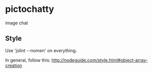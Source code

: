 pictochatty
===========

image chat

## Style

Use 'jslint --nomen' on everything.

In general, follow this:
http://nodeguide.com/style.html#object-array-creation
